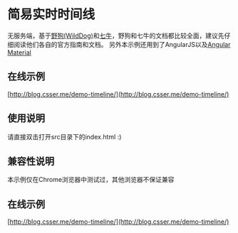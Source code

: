 # 简易实时时间线

无服务端，基于[野狗(WildDog)](https://wilddog.com)和[七牛](http://qiniu.com)，野狗和七牛的文档都比较全面，建议先仔细阅读他们各自的官方指南和文档。
另外本示例还用到了AngularJS以及[Angular Material](https://material.angularjs.org/)

## 在线示例

[http://blog.csser.me/demo-timeline/](http://blog.csser.me/demo-timeline/)

## 使用说明

请直接双击打开src目录下的index.html :)

## 兼容性说明

本示例仅在Chrome浏览器中测试过，其他浏览器不保证兼容

## 在线示例

[http://blog.csser.me/demo-timeline/](http://blog.csser.me/demo-timeline/)

